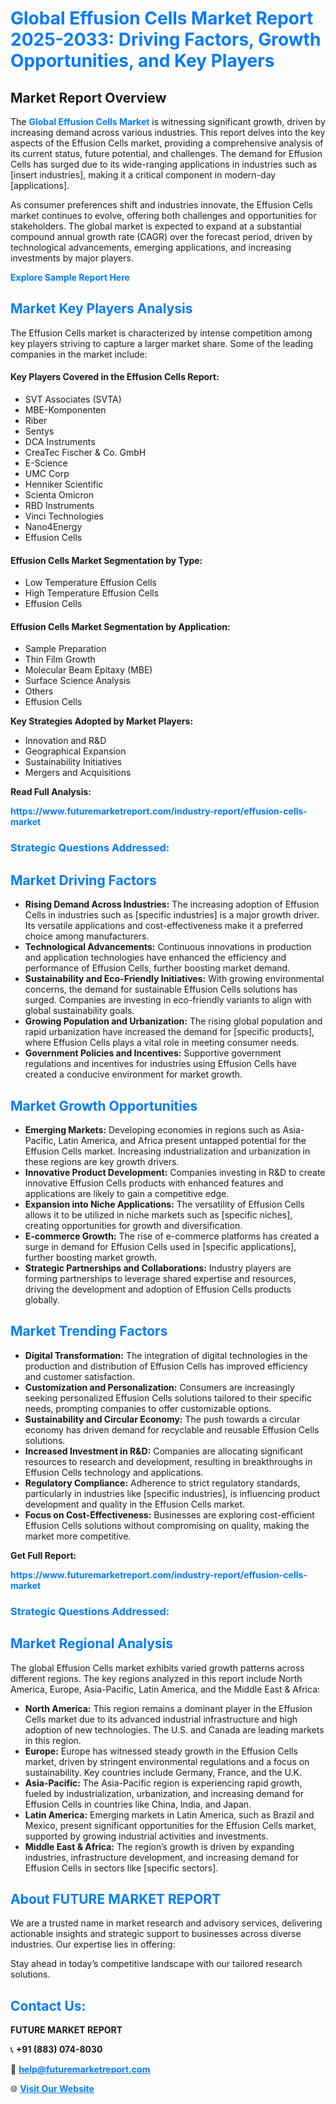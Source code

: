 <h1 style="color: #007BFF;">Global Effusion Cells Market Report 2025-2033: Driving Factors, Growth Opportunities, and Key Players</h1>

<section id="overview">
<h2>Market Report Overview</h2>
<p>The <a href="https://www.futuremarketreport.com/industry-report/effusion-cells-market" style="color: #007BFF; text-decoration: none;"><strong>Global Effusion Cells Market</strong></a> is witnessing significant growth, driven by increasing demand across various industries. This report delves into the key aspects of the Effusion Cells market, providing a comprehensive analysis of its current status, future potential, and challenges. The demand for Effusion Cells has surged due to its wide-ranging applications in industries such as [insert industries], making it a critical component in modern-day [applications].</p>
<p>As consumer preferences shift and industries innovate, the Effusion Cells market continues to evolve, offering both challenges and opportunities for stakeholders. The global market is expected to expand at a substantial compound annual growth rate (CAGR) over the forecast period, driven by technological advancements, emerging applications, and increasing investments by major players.</p>
</section>

<section id="overview">
<p><a href="https://www.futuremarketreport.com/request-sample/reportId=99805" style="color: #007BFF; text-decoration: none;"><strong>Explore Sample Report Here</strong></a></p>
</section>

<section id="key-players">
<h2 style="color: #007BFF;">Market Key Players Analysis</h2>
<p>The Effusion Cells market is characterized by intense competition among key players striving to capture a larger market share. Some of the leading companies in the market include:</p>
<h4>Key Players Covered in the Effusion Cells Report:</h4>
<ul><li>SVT Associates (SVTA)</li><li>MBE-Komponenten</li><li>Riber</li><li>Sentys</li><li>DCA Instruments</li><li>CreaTec Fischer &amp; Co. GmbH</li><li>E-Science</li><li>UMC Corp</li><li>Henniker Scientific</li><li>Scienta Omicron</li><li>RBD Instruments</li><li>Vinci Technologies</li><li>Nano4Energy</li><li>Effusion Cells</li></ul>
<h4>Effusion Cells Market Segmentation by Type:</h4>
<ul><li>Low Temperature Effusion Cells</li><li>High Temperature Effusion Cells</li><li>Effusion Cells</li></ul>

<h4>Effusion Cells Market Segmentation by Application:</h4>
<ul><li>Sample Preparation</li><li>Thin Film Growth</li><li>Molecular Beam Epitaxy (MBE)</li><li>Surface Science Analysis</li><li>Others</li><li>Effusion Cells</li></ul>
<p><strong>Key Strategies Adopted by Market Players:</strong></p>
<ul>
<li>Innovation and R&D</li>
<li>Geographical Expansion</li>
<li>Sustainability Initiatives</li>
<li>Mergers and Acquisitions</li>
</ul>
</section>

<section>
<p><strong>Read Full Analysis: </strong></p><a href="https://www.futuremarketreport.com/industry-report/effusion-cells-market" style="color: #007BFF; text-decoration: none;"><strong>https://www.futuremarketreport.com/industry-report/effusion-cells-market</strong></a>
<h3 style="color: #007BFF;">Strategic Questions Addressed:</h3>
</section>

<section id="driving-factors">
<h2 style="color: #007BFF;">Market Driving Factors</h2>
<ul>
<li><strong>Rising Demand Across Industries:</strong> The increasing adoption of Effusion Cells in industries such as [specific industries] is a major growth driver. Its versatile applications and cost-effectiveness make it a preferred choice among manufacturers.</li>
<li><strong>Technological Advancements:</strong> Continuous innovations in production and application technologies have enhanced the efficiency and performance of Effusion Cells, further boosting market demand.</li>
<li><strong>Sustainability and Eco-Friendly Initiatives:</strong> With growing environmental concerns, the demand for sustainable Effusion Cells solutions has surged. Companies are investing in eco-friendly variants to align with global sustainability goals.</li>
<li><strong>Growing Population and Urbanization:</strong> The rising global population and rapid urbanization have increased the demand for [specific products], where Effusion Cells plays a vital role in meeting consumer needs.</li>
<li><strong>Government Policies and Incentives:</strong> Supportive government regulations and incentives for industries using Effusion Cells have created a conducive environment for market growth.</li>
</ul>
</section>

<section id="growth-opportunities">
<h2 style="color: #007BFF;">Market Growth Opportunities</h2>
<ul>
<li><strong>Emerging Markets:</strong> Developing economies in regions such as Asia-Pacific, Latin America, and Africa present untapped potential for the Effusion Cells market. Increasing industrialization and urbanization in these regions are key growth drivers.</li>
<li><strong>Innovative Product Development:</strong> Companies investing in R&D to create innovative Effusion Cells products with enhanced features and applications are likely to gain a competitive edge.</li>
<li><strong>Expansion into Niche Applications:</strong> The versatility of Effusion Cells allows it to be utilized in niche markets such as [specific niches], creating opportunities for growth and diversification.</li>
<li><strong>E-commerce Growth:</strong> The rise of e-commerce platforms has created a surge in demand for Effusion Cells used in [specific applications], further boosting market growth.</li>
<li><strong>Strategic Partnerships and Collaborations:</strong> Industry players are forming partnerships to leverage shared expertise and resources, driving the development and adoption of Effusion Cells products globally.</li>
</ul>
</section>

<section id="trending-factors">
<h2 style="color: #007BFF;">Market Trending Factors</h2>
<ul>
<li><strong>Digital Transformation:</strong> The integration of digital technologies in the production and distribution of Effusion Cells has improved efficiency and customer satisfaction.</li>
<li><strong>Customization and Personalization:</strong> Consumers are increasingly seeking personalized Effusion Cells solutions tailored to their specific needs, prompting companies to offer customizable options.</li>
<li><strong>Sustainability and Circular Economy:</strong> The push towards a circular economy has driven demand for recyclable and reusable Effusion Cells solutions.</li>
<li><strong>Increased Investment in R&D:</strong> Companies are allocating significant resources to research and development, resulting in breakthroughs in Effusion Cells technology and applications.</li>
<li><strong>Regulatory Compliance:</strong> Adherence to strict regulatory standards, particularly in industries like [specific industries], is influencing product development and quality in the Effusion Cells market.</li>
<li><strong>Focus on Cost-Effectiveness:</strong> Businesses are exploring cost-efficient Effusion Cells solutions without compromising on quality, making the market more competitive.</li>
</ul>
</section>

<section>
<p><strong>Get Full Report: </strong></p><a href="https://www.futuremarketreport.com/industry-report/effusion-cells-market" style="color: #007BFF; text-decoration: none;"><strong>https://www.futuremarketreport.com/industry-report/effusion-cells-market</strong></a>
<h3 style="color: #007BFF;">Strategic Questions Addressed:</h3>
</section>


<section id="regional-analysis">
<h2 style="color: #007BFF;">Market Regional Analysis</h2>
<p>The global Effusion Cells market exhibits varied growth patterns across different regions. The key regions analyzed in this report include North America, Europe, Asia-Pacific, Latin America, and the Middle East & Africa:</p>
<ul>
<li><strong>North America:</strong> This region remains a dominant player in the Effusion Cells market due to its advanced industrial infrastructure and high adoption of new technologies. The U.S. and Canada are leading markets in this region.</li>
<li><strong>Europe:</strong> Europe has witnessed steady growth in the Effusion Cells market, driven by stringent environmental regulations and a focus on sustainability. Key countries include Germany, France, and the U.K.</li>
<li><strong>Asia-Pacific:</strong> The Asia-Pacific region is experiencing rapid growth, fueled by industrialization, urbanization, and increasing demand for Effusion Cells in countries like China, India, and Japan.</li>
<li><strong>Latin America:</strong> Emerging markets in Latin America, such as Brazil and Mexico, present significant opportunities for the Effusion Cells market, supported by growing industrial activities and investments.</li>
<li><strong>Middle East & Africa:</strong> The region’s growth is driven by expanding industries, infrastructure development, and increasing demand for Effusion Cells in sectors like [specific sectors].</li>
</ul>
</section>

<footer>
<h2 style="color: #007BFF;">About FUTURE MARKET REPORT</h2>
<p>We are a trusted name in market research and advisory services, delivering actionable insights and strategic support to businesses across diverse industries. Our expertise lies in offering:</p>

<p>Stay ahead in today’s competitive landscape with our tailored research solutions.</p>

<h2 style="color: #007BFF;">Contact Us:</h2>
<p><strong>FUTURE MARKET REPORT</strong></p>
<p>📞 <strong>+91 (883) 074-8030</strong></p>
<p>📧 <strong><a href="mailto:help@futuremarketreport.com" style="color: #007BFF;">help@futuremarketreport.com</a></strong></p>
<p>🌐 <strong><a href="https://www.futuremarketreport.com/" style="color: #007BFF;">Visit Our Website</a></strong></p>
</footer>